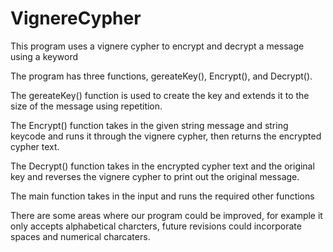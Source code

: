 # VignereCypher
This program uses a vignere cypher to encrypt and decrypt a message using a keyword


The program has three functions, gereateKey(), Encrypt(), and Decrypt().

The gereateKey() function is used to create the key and extends it to the size of the message using repetition.

The Encrypt() function takes in the given string message and string keycode and runs it through the vignere cypher, 
then returns the encrypted cypher text.

The Decrypt() function takes in the encrypted cypher text and the original key and reverses the vignere cypher 
to print out the original message.

The main function takes in the input and runs the required other functions 

There are some areas where our program could be improved, for example it only accepts alphabetical charcters, 
future revisions could incorporate spaces and numerical charcaters. 
